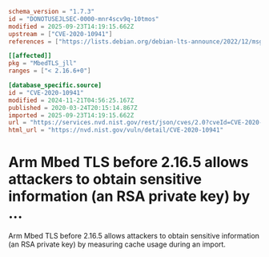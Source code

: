 ```toml
schema_version = "1.7.3"
id = "DONOTUSEJLSEC-0000-mnr4scv9q-10tmos"
modified = 2025-09-23T14:19:15.662Z
upstream = ["CVE-2020-10941"]
references = ["https://lists.debian.org/debian-lts-announce/2022/12/msg00036.html", "https://lists.fedoraproject.org/archives/list/package-announce%40lists.fedoraproject.org/message/5JPE2HFBDJF3UBT6Q4VWLKNKCVCMX25J/", "https://lists.fedoraproject.org/archives/list/package-announce%40lists.fedoraproject.org/message/WD6OSOLLAR2AVPJAMGUKWRXN6477IHHV/", "https://tls.mbed.org/tech-updates/security-advisories/mbedtls-security-advisory-2020-02", "https://lists.debian.org/debian-lts-announce/2022/12/msg00036.html", "https://lists.fedoraproject.org/archives/list/package-announce%40lists.fedoraproject.org/message/5JPE2HFBDJF3UBT6Q4VWLKNKCVCMX25J/", "https://lists.fedoraproject.org/archives/list/package-announce%40lists.fedoraproject.org/message/WD6OSOLLAR2AVPJAMGUKWRXN6477IHHV/", "https://tls.mbed.org/tech-updates/security-advisories/mbedtls-security-advisory-2020-02"]

[[affected]]
pkg = "MbedTLS_jll"
ranges = ["< 2.16.6+0"]

[database_specific.source]
id = "CVE-2020-10941"
modified = 2024-11-21T04:56:25.167Z
published = 2020-03-24T20:15:14.867Z
imported = 2025-09-23T14:19:15.662Z
url = "https://services.nvd.nist.gov/rest/json/cves/2.0?cveId=CVE-2020-10941"
html_url = "https://nvd.nist.gov/vuln/detail/CVE-2020-10941"
```

# Arm Mbed TLS before 2.16.5 allows attackers to obtain sensitive information (an RSA private key) by ...

Arm Mbed TLS before 2.16.5 allows attackers to obtain sensitive information (an RSA private key) by measuring cache usage during an import.

